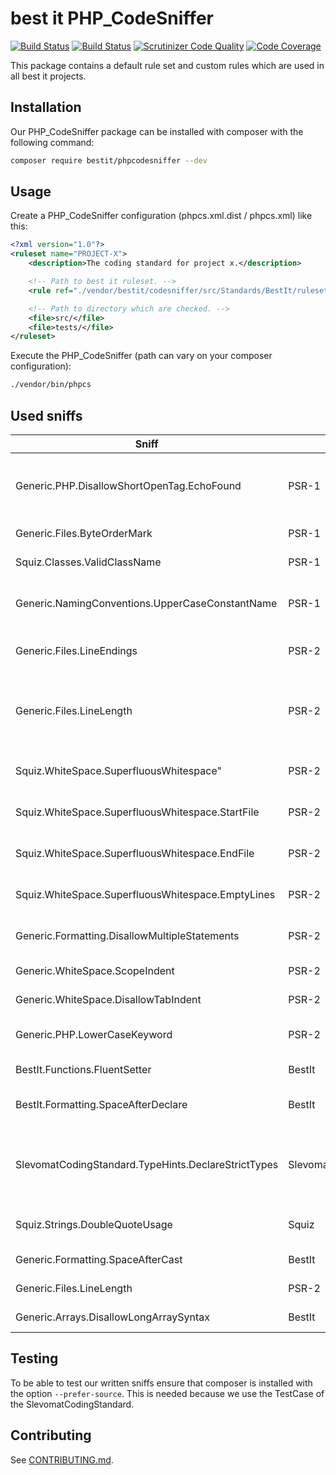 # best it PHP_CodeSniffer
[![Build Status](https://travis-ci.org/bestit/PHP_CodeSniffer.svg?branch=master)](https://travis-ci.org/bestit/php_codesniffer) [![Build Status](https://scrutinizer-ci.com/g/bestit/PHP_CodeSniffer/badges/build.png?b=master)](https://scrutinizer-ci.com/g/bestit/PHP_CodeSniffer/build-status/master) [![Scrutinizer Code Quality](https://scrutinizer-ci.com/g/bestit/PHP_CodeSniffer/badges/quality-score.png?b=master)](https://scrutinizer-ci.com/g/bestit/PHP_CodeSniffer/?branch=master) [![Code Coverage](https://scrutinizer-ci.com/g/bestit/PHP_CodeSniffer/badges/coverage.png?b=master)](https://scrutinizer-ci.com/g/bestit/PHP_CodeSniffer/?branch=master)

This package contains a default rule set and custom rules which are used in all best it projects.

## Installation
Our PHP_CodeSniffer package can be installed with composer with the following command:
```bash
composer require bestit/phpcodesniffer --dev
```

## Usage
Create a PHP_CodeSniffer configuration (phpcs.xml.dist / phpcs.xml) like this:
```xml
<?xml version="1.0"?>
<ruleset name="PROJECT-X">
    <description>The coding standard for project x.</description>

    <!-- Path to best it ruleset. -->
    <rule ref="./vendor/bestit/codesniffer/src/Standards/BestIt/ruleset.xml" />

    <!-- Path to directory which are checked. -->
    <file>src/</file>
    <file>tests/</file>
</ruleset>
```

Execute the PHP_CodeSniffer (path can vary on your composer configuration):
```bash
./vendor/bin/phpcs
```
## Used sniffs
| Sniff | Standard | Description |
| ----- | -------- | ----------- |
| Generic.PHP.DisallowShortOpenTag.EchoFound | PSR-1 | PHP code MUST use the long <?php ?> tags or the short-echo <?= ?> tags; it MUST NOT use the other tag variations. |
| Generic.Files.ByteOrderMark | PSR-1 | PHP code MUST use only UTF-8 without BOM. |
| Squiz.Classes.ValidClassName | PSR-1 | Class names MUST be declared in StudlyCaps. |
| Generic.NamingConventions.UpperCaseConstantName | PSR-1 | Class constants MUST be declared in all upper case with underscore separators. |
| Generic.Files.LineEndings | PSR-2 | All PHP files MUST use the Unix LF (linefeed) line ending. |
| Generic.Files.LineLength  | PSR-2 | The soft limit on line length MUST be 120 characters; automated style checkers MUST warn but MUST NOT error at the soft limit. |
| Squiz.WhiteSpace.SuperfluousWhitespace" | PSR-2 | There MUST NOT be trailing whitespace at the end of non-blank lines. |
| Squiz.WhiteSpace.SuperfluousWhitespace.StartFile | PSR-2 | There MUST NOT be trailing whitespace at the end of non-blank lines. |
| Squiz.WhiteSpace.SuperfluousWhitespace.EndFile | PSR-2 | There MUST NOT be trailing whitespace at the end of non-blank lines. |
| Squiz.WhiteSpace.SuperfluousWhitespace.EmptyLines | PSR-2 | There MUST NOT be trailing whitespace at the end of non-blank lines. |
| Generic.Formatting.DisallowMultipleStatements | PSR-2 | There MUST NOT be more than one statement per line. |
| Generic.WhiteSpace.ScopeIndent | PSR-2 | Code MUST use an indent of 4 spaces. |
| Generic.WhiteSpace.DisallowTabIndent | PSR-2 | Code MUST NOT use tabs for indenting. |
| Generic.PHP.LowerCaseKeyword | PSR-2 | The PHP constants true, false, and null MUST be in lower case. |
| BestIt.Functions.FluentSetter | BestIt | Every setter function MUST return $this. |
| BestIt.Formatting.SpaceAfterDeclare | BestIt | There MUST be one empty line after declare-statement. |
| SlevomatCodingStandard.TypeHints.DeclareStrictTypes | SlevomatCodingStandard | Every file MUST have "declare(strict_types=1);" two line breaks after the opening tag. There MUST be no spaces aroung the equal-sign. |
| Squiz.Strings.DoubleQuoteUsage | Squiz | Every String MUST be wrapped with single quotes. |
| Generic.Formatting.SpaceAfterCast | BestIt | There MUST be a space after cast. |
| Generic.Files.LineLength | PSR-2 | Every line MUST not be longer than 120 chars. |
| Generic.Arrays.DisallowLongArraySyntax | BestIt | Every array syntax MUST be in short array syntax. |

## Testing
To be able to test our written sniffs ensure that composer is installed with the option `--prefer-source`.
This is needed because we use the TestCase of the SlevomatCodingStandard.

## Contributing
See [CONTRIBUTING.md](CONTRIBUTING.md).
